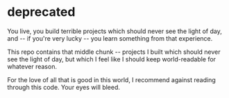 # deprecated
You live, you build terrible projects which should never see the light of day,
and -- if you're very lucky -- you learn something from that experience.

This repo contains that middle chunk -- projects I built which should never see
the light of day, but which I feel like I should keep world-readable for
whatever reason.

For the love of all that is good in this world, I recommend against reading
through this code. Your eyes will bleed.
